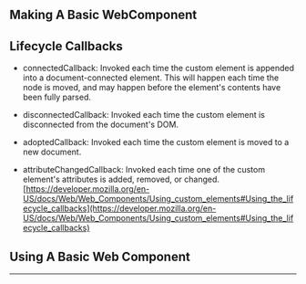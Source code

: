## Making A Basic WebComponent

## Lifecycle Callbacks

- connectedCallback: Invoked each time the custom element is appended into a document-connected element. This will happen each time the node is moved, and may happen before the element's contents have been fully parsed.

- disconnectedCallback: Invoked each time the custom element is disconnected from the document's DOM.

- adoptedCallback: Invoked each time the custom element is moved to a new document.

- attributeChangedCallback: Invoked each time one of the custom element's attributes is added, removed, or changed.
[https://developer.mozilla.org/en-US/docs/Web/Web_Components/Using_custom_elements#Using_the_lifecycle_callbacks](https://developer.mozilla.org/en-US/docs/Web/Web_Components/Using_custom_elements#Using_the_lifecycle_callbacks)

## Using A Basic Web Component

---
